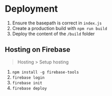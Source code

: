 # Deployment

1. Ensure the basepath is correct in `index.js`
2. Create a production build with `npm run build`
3. Deploy the content of the `/build` folder

## Hosting on Firebase

> Hosting > Setup hosting

1. `npm install -g firebase-tools`
2. `firebase login`
3. `firebase init`
4. `firebase deploy`

